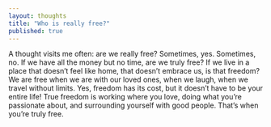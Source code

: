 ```yaml
---
layout: thoughts
title: "Who is really free?"
published: true
---
```


A thought visits me often: are we really free? Sometimes, yes. Sometimes, no. If we have all the money but no time, are we truly free? If we live in a place that doesn’t feel like home, that doesn’t embrace us, is that freedom?
We are free when we are with our loved ones, when we laugh, when we travel without limits. Yes, freedom has its cost, but it doesn’t have to be your entire life! True freedom is working where you love, doing what you’re passionate about, and surrounding yourself with good people. That’s when you’re truly free.